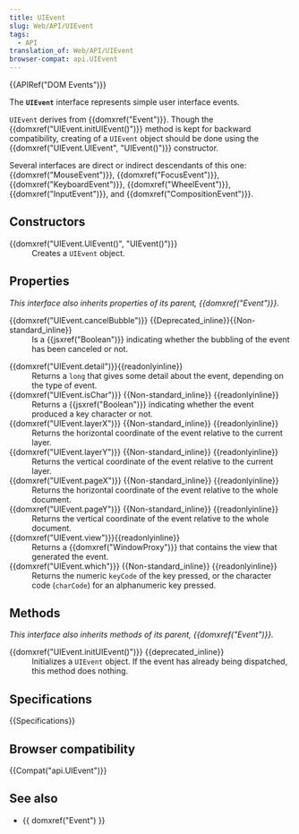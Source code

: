 ```yaml
---
title: UIEvent
slug: Web/API/UIEvent
tags:
  - API
translation_of: Web/API/UIEvent
browser-compat: api.UIEvent
---
```

<p>{{APIRef("DOM Events")}}</p>

<p>The <strong><code>UIEvent</code></strong> interface represents simple user interface events.</p>

<p><code>UIEvent</code> derives from {{domxref("Event")}}. Though the {{domxref("UIEvent.initUIEvent()")}} method is kept for backward compatibility, creating of a <code>UIEvent</code> object should be done using the {{domxref("UIEvent.UIEvent", "UIEvent()")}} constructor.</p>

<p>Several interfaces are direct or indirect descendants of this one: {{domxref("MouseEvent")}}, {{domxref("FocusEvent")}}, {{domxref("KeyboardEvent")}}, {{domxref("WheelEvent")}}, {{domxref("InputEvent")}}, and {{domxref("CompositionEvent")}}.</p>

<h2 id="Constructors">Constructors</h2>

<dl>
 <dt>{{domxref("UIEvent.UIEvent()", "UIEvent()")}}</dt>
 <dd>Creates a <code>UIEvent</code> object.</dd>
</dl>

<h2 id="Properties">Properties</h2>

<p><em>This interface also inherits properties of its parent, {{domxref("Event")}}.</em></p>

<dl>
 <dt>{{domxref("UIEvent.cancelBubble")}} {{Deprecated_inline}}{{Non-standard_inline}}</dt>
 <dd>Is a {{jsxref("Boolean")}} indicating whether the bubbling of the event has been canceled or not.</dd>
</dl>

<dl>
 <dt>{{domxref("UIEvent.detail")}}{{readonlyinline}}</dt>
 <dd>Returns a <code>long</code> that gives some detail about the event, depending on the type of event.</dd>
 <dt>{{domxref("UIEvent.isChar")}} {{Non-standard_inline}} {{readonlyinline}}</dt>
 <dd>Returns a {{jsxref("Boolean")}} indicating whether the event produced a key character or not.</dd>
 <dt>{{domxref("UIEvent.layerX")}} {{Non-standard_inline}} {{readonlyinline}}</dt>
 <dd>Returns the horizontal coordinate of the event relative to the current layer.</dd>
 <dt>{{domxref("UIEvent.layerY")}} {{Non-standard_inline}} {{readonlyinline}}</dt>
 <dd>Returns the vertical coordinate of the event relative to the current layer.</dd>
 <dt>{{domxref("UIEvent.pageX")}} {{Non-standard_inline}} {{readonlyinline}}</dt>
 <dd>Returns the horizontal coordinate of the event relative to the whole document.</dd>
 <dt>{{domxref("UIEvent.pageY")}} {{Non-standard_inline}} {{readonlyinline}}</dt>
 <dd>Returns the vertical coordinate of the event relative to the whole document.</dd>
 <dt>{{domxref("UIEvent.view")}}{{readonlyinline}}</dt>
 <dd>Returns a {{domxref("WindowProxy")}} that contains the view that generated the event.</dd>
 <dt>{{domxref("UIEvent.which")}} {{Non-standard_inline}} {{readonlyinline}}</dt>
 <dd>Returns the numeric <code>keyCode</code> of the key pressed, or the character code (<code>charCode</code>) for an alphanumeric key pressed.</dd>
</dl>

<h2 id="Methods">Methods</h2>

<p><em>This interface also inherits methods of its parent, {{domxref("Event")}}.</em></p>

<dl>
 <dt>{{domxref("UIEvent.initUIEvent()")}} {{deprecated_inline}}</dt>
 <dd>Initializes a <code>UIEvent</code> object. If the event has already being dispatched, this method does nothing.</dd>
</dl>

<h2 id="Specifications">Specifications</h2>

{{Specifications}}

<h2 id="Browser_compatibility" name="Browser_compatibility">Browser compatibility</h2>

{{Compat("api.UIEvent")}}

<h2 class="editable" id="See_also"><span>See also</span></h2>

<ul>
 <li>{{ domxref("Event") }}</li>
</ul>
